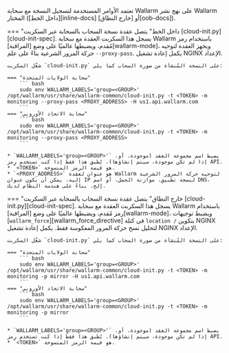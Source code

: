 تعتمد الأوامر المستخدمة لتسجيل النسخة مع سحابة Wallarm على نهج نشر Wallarm المختار ([داخل الخط][inline-docs] أو [خارج النطاق][oob-docs]).

=== "داخل الخط"
    يتصل عقدة نسخة السحاب بالسحابة عبر السكربت [cloud-init.py][cloud-init-spec]. يسجل هذا السكربت العقدة مع سحابة Wallarm باستخدام رمز مُقدم، ويضبطها عالميًا على وضع [المراقبة][wallarm-mode]، ويجهز العقدة لتوجيه حركة المرور الشرعية بناءً على علم `--proxy-pass`. يكمل إعادة تشغيل NGINX الإعداد.

    شغّل السكربت `cloud-init.py` على النسخة المُنشأة من صورة السحاب كما يلي:

    === "سحابة الولايات المتحدة"
        ``` bash
        sudo env WALLARM_LABELS='group=<GROUP>' /opt/wallarm/usr/share/wallarm-common/cloud-init.py -t <TOKEN> -m monitoring --proxy-pass <PROXY_ADDRESS> -H us1.api.wallarm.com
        ```
    === "سحابة الاتحاد الأوروبي"
        ``` bash
        sudo env WALLARM_LABELS='group=<GROUP>' /opt/wallarm/usr/share/wallarm-common/cloud-init.py -t <TOKEN> -m monitoring --proxy-pass <PROXY_ADDRESS>
        ```
    
    * `WALLARM_LABELS='group=<GROUP>'` يضبط اسم مجموعة العقد (موجودة، أو، إذا لم تكن موجودة، سيتم إنشاؤها). يُطبق هذا فقط إذا كنت تستخدم رمز API.
    * `<TOKEN>` هو قيمة الرمز المنسوخة.
    * `<PROXY_ADDRESS>` هو عنوان لعقدة Wallarm لتوجيه حركة المرور الشرعية إليه. يمكن أن يكون عنوان IP لنسخة تطبيق، موازنة الحمل، أو اسم DNS، إلخ، بناءً على هندسة النظام لديك.
=== "خارج النطاق"
    يتصل عقدة نسخة السحاب بالسحابة عبر السكربت [cloud-init.py][cloud-init-spec]. يسجل هذا السكربت العقدة مع سحابة Wallarm باستخدام رمز مُقدم، ويضبطها عالميًا على وضع [المراقبة][wallarm-mode]، ويضبط توجيهات [`wallarm_force`][wallarm_force_directive] في كتلة `location /` بتكوين NGINX لتحليل نسخ حركة المرور المعكوسة فقط. يكمل إعادة تشغيل NGINX الإعداد.

    شغّل السكربت `cloud-init.py` على النسخة المُنشأة من صورة السحاب كما يلي:

    === "سحابة الولايات المتحدة"
        ``` bash
        sudo env WALLARM_LABELS='group=<GROUP>' /opt/wallarm/usr/share/wallarm-common/cloud-init.py -t <TOKEN> -m monitoring -p mirror -H us1.api.wallarm.com
        ```
    === "سحابة الاتحاد الأوروبي"
        ``` bash
        sudo env WALLARM_LABELS='group=<GROUP>' /opt/wallarm/usr/share/wallarm-common/cloud-init.py -t <TOKEN> -m monitoring -p mirror
        ```
    
    * `WALLARM_LABELS='group=<GROUP>'` يضبط اسم مجموعة العقد (موجودة، أو، إذا لم تكن موجودة، سيتم إنشاؤها). يُطبق هذا فقط إذا كنت تستخدم رمز API.
    * `<TOKEN>` هو قيمة الرمز المنسوخة.